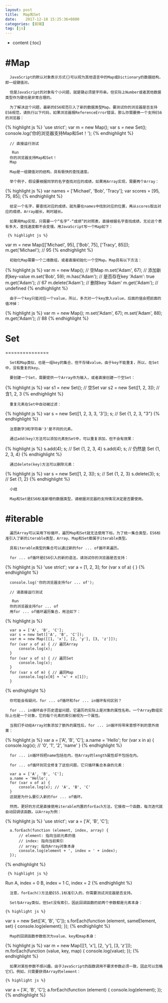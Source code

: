 ```yaml
---
layout: post
title:  Map和Set
date:    2017-12-18 15:25:36+0800
categories: [前端] 
tag: [js] 
---
```

* content
{:toc}
      
#Map
===============

      JavaScript的默认对象表示方式{}可以视为其他语言中的Map或Dictionary的数据结构，即一组键值对。
      
      但是JavaScript的对象有个小问题，就是键必须是字符串。但实际上Number或者其他数据类型作为键也是非常合理的。
      
      为了解决这个问题，最新的ES6规范引入了新的数据类型Map。要测试你的浏览器是否支持ES6规范，请执行以下代码，如果浏览器报ReferenceError错误，那么你需要换一个支持ES6的浏览器：
      
{% highlight js %}
      'use strict';
      var m = new Map();
      var s = new Set();
      console.log('你的浏览器支持Map和Set！');
{% endhighlight %}

      
      // 直接运行测试
      
       Run
      你的浏览器支持Map和Set！
      Map
      
      Map是一组键值对的结构，具有极快的查找速度。
      
      举个例子，假设要根据同学的名字查找对应的成绩，如果用Array实现，需要两个Array：
      
{% highlight js %}
      var names = ['Michael', 'Bob', 'Tracy'];
      var scores = [95, 75, 85];
{% endhighlight %}

      给定一个名字，要查找对应的成绩，就先要在names中找到对应的位置，再从scores取出对应的成绩，Array越长，耗时越长。
      
      如果用Map实现，只需要一个“名字”-“成绩”的对照表，直接根据名字查找成绩，无论这个表有多大，查找速度都不会变慢。用JavaScript写一个Map如下：
      
     {% highlight js %}
 var m = new Map([['Michael', 95], ['Bob', 75], ['Tracy', 85]]);
      m.get('Michael'); // 95
{% endhighlight %}

      初始化Map需要一个二维数组，或者直接初始化一个空Map。Map具有以下方法：
      
 {% highlight js %}
     var m = new Map(); // 空Map
      m.set('Adam', 67); // 添加新的key-value
      m.set('Bob', 59);
      m.has('Adam'); // 是否存在key 'Adam': true
      m.get('Adam'); // 67
      m.delete('Adam'); // 删除key 'Adam'
      m.get('Adam'); // undefined
{% endhighlight %}

      由于一个key只能对应一个value，所以，多次对一个key放入value，后面的值会把前面的值冲掉：
      
{% highlight js %}
      var m = new Map();
      m.set('Adam', 67);
      m.set('Adam', 88);
      m.get('Adam'); // 88
{% endhighlight %}


#      Set
===============

      
      Set和Map类似，也是一组key的集合，但不存储value。由于key不能重复，所以，在Set中，没有重复的key。
      
      要创建一个Set，需要提供一个Array作为输入，或者直接创建一个空Set：
      
{% highlight js %}
      var s1 = new Set(); // 空Set
      var s2 = new Set([1, 2, 3]); // 含1, 2, 3
{% endhighlight %}

      重复元素在Set中自动被过滤：
      
{% highlight js  %}
      var s = new Set([1, 2, 3, 3, '3']);
      s; // Set {1, 2, 3, "3"}
{% endhighlight %}

      注意数字3和字符串'3'是不同的元素。
      
      通过add(key)方法可以添加元素到Set中，可以重复添加，但不会有效果：
      
{% highlight js %}
      s.add(4);
      s; // Set {1, 2, 3, 4}
      s.add(4);
      s; // 仍然是 Set {1, 2, 3, 4}
{% endhighlight %}

      通过delete(key)方法可以删除元素：
      
{% highlight js %}
      var s = new Set([1, 2, 3]);
      s; // Set {1, 2, 3}
      s.delete(3);
      s; // Set {1, 2}
{% endhighlight %}

      小结
      
      Map和Set是ES6标准新增的数据类型，请根据浏览器的支持情况决定是否要使用。

#iterable
===============
      
      遍历Array可以采用下标循环，遍历Map和Set就无法使用下标。为了统一集合类型，ES6标准引入了新的iterable类型，Array、Map和Set都属于iterable类型。
      
      具有iterable类型的集合可以通过新的for ... of循环来遍历。
      
      for ... of循环是ES6引入的新的语法，请测试你的浏览器是否支持：
      
  {% highlight js %}
    'use strict';
      var a = [1, 2, 3];
      for (var x of a) {
      }
{% endhighlight %}

      console.log('你的浏览器支持for ... of');
      
      // 请直接运行测试
      
       Run
      你的浏览器支持for ... of
      用for ... of循环遍历集合，用法如下：
   {% highlight js %}
   
      var a = ['A', 'B', 'C'];
      var s = new Set(['A', 'B', 'C']);
      var m = new Map([[1, 'x'], [2, 'y'], [3, 'z']]);
      for (var x of a) { // 遍历Array
          console.log(x);
      }
      for (var x of s) { // 遍历Set
          console.log(x);
      }
      for (var x of m) { // 遍历Map
          console.log(x[0] + '=' + x[1]);
      }
{% endhighlight %}

      你可能会有疑问，for ... of循环和for ... in循环有何区别？
      
      for ... in循环由于历史遗留问题，它遍历的实际上是对象的属性名称。一个Array数组实际上也是一个对象，它的每个元素的索引被视为一个属性。
      
      当我们手动给Array对象添加了额外的属性后，for ... in循环将带来意想不到的意外效果：
      
  {% highlight js %}
    var a = ['A', 'B', 'C'];
      a.name = 'Hello';
      for (var x in a) {
          console.log(x); // '0', '1', '2', 'name'
      }
{% endhighlight %}

      for ... in循环将把name包括在内，但Array的length属性却不包括在内。
      
      for ... of循环则完全修复了这些问题，它只循环集合本身的元素：
      
      var a = ['A', 'B', 'C'];
      a.name = 'Hello';
      for (var x of a) {
          console.log(x); // 'A', 'B', 'C'
      }
      这就是为什么要引入新的for ... of循环。
      
      然而，更好的方式是直接使用iterable内置的forEach方法，它接收一个函数，每次迭代就自动回调该函数。以Array为例：
      
{% highlight js %}
      'use strict';
      var a = ['A', 'B', 'C'];
      
      a.forEach(function (element, index, array) {
          // element: 指向当前元素的值
          // index: 指向当前索引
          // array: 指向Array对象本身
          console.log(element + ', index = ' + index);
      });
      
{% endhighlight %}

     {% highlight js %}
  Run
      A, index = 0
      B, index = 1
      C, index = 2
{% endhighlight %}

      注意，forEach()方法是ES5.1标准引入的，你需要测试浏览器是否支持。
      
      Set与Array类似，但Set没有索引，因此回调函数的前两个参数都是元素本身：
      
    {% highlight js %}
  var s = new Set(['A', 'B', 'C']);
      s.forEach(function (element, sameElement, set) {
          console.log(element);
      });
{% endhighlight %}

      Map的回调函数参数依次为value、key和map本身：
      
   {% highlight js %}
   var m = new Map([[1, 'x'], [2, 'y'], [3, 'z']]);
      m.forEach(function (value, key, map) {
          console.log(value);
      });
{% endhighlight %}

      如果对某些参数不感兴趣，由于JavaScript的函数调用不要求参数必须一致，因此可以忽略它们。例如，只需要获得Array的element：
      
    {% highlight js %}
  var a = ['A', 'B', 'C'];
      a.forEach(function (element) {
          console.log(element);
      });
{% endhighlight %}

